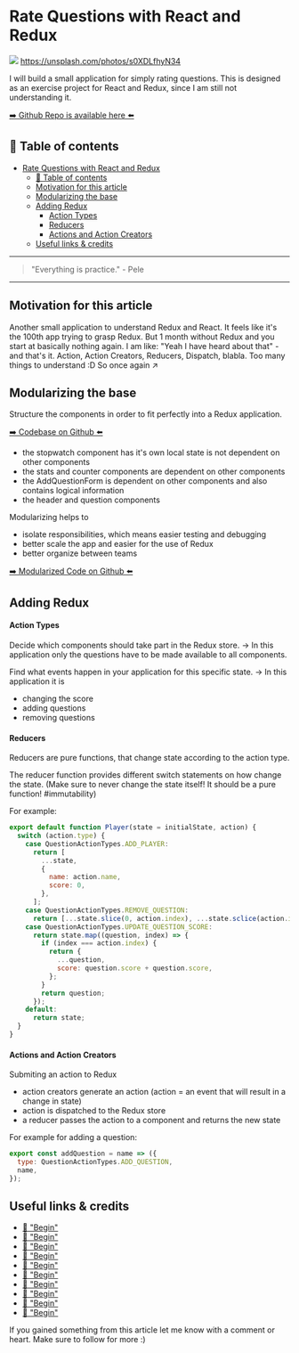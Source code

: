 # Rate Questions with React and Redux
[<img src="https://images.unsplash.com/photo-1497562424514-9bf21ad16ffe?dpr=2&auto=format&fit=crop&w=1080&h=608&q=80&cs=tinysrgb&crop=&bg=">](
https://unsplash.com/photos/s0XDLfhyN34)
https://unsplash.com/photos/s0XDLfhyN34

I will build a small application for simply rating questions. This is designed as an exercise project for React and Redux, since I am still not understanding it.

[➡️ Github Repo is available here ⬅️](https://github.com/DDCreationStudios/)


## 📄 Table of contents


<!-- toc orderedList:0 depthFrom:1 depthTo:6 -->

* [Rate Questions with React and Redux](#rate-questions-with-react-and-redux)
  * [📄 Table of contents](#table-of-contents)
  * [Motivation for this article](#motivation-for-this-article)
  * [Modularizing the base](#modularizing-the-base)
  * [Adding Redux](#adding-redux)
      * [Action Types](#action-types)
      * [Reducers](#reducers)
      * [Actions and Action Creators](#actions-and-action-creators)
  * [Useful links & credits](#useful-links-credits)

<!-- tocstop -->




---
>"Everything is practice." - Pele
---

## Motivation for this article

Another small application to understand Redux and React. It feels like it's the 100th app trying to grasp Redux. But 1 month without Redux and you start at basically nothing again. I am like: "Yeah I have heard about that" - and that's it. Action, Action Creators, Reducers, Dispatch, blabla. Too many things to understand :D So once again ↗️

## Modularizing the base

Structure the components in order to fit perfectly into a Redux application.


[➡️ Codebase on Github ⬅️](https://github.com/DDCreationStudios/questionScores/tree/ad0543f1d6607048482ecec409041a3b3329e80d)

- the stopwatch component has it's own local state is not dependent on other components
- the stats and counter components are dependent on other components
- the AddQuestionForm is dependent on other components and also contains logical information
- the header and question components

Modularizing helps to
- isolate responsibilities, which means easier testing and debugging
- better scale the app and easier for the use of Redux
- better organize between teams


[➡️ Modularized Code on Github ⬅️](https://github.com/DDCreationStudios/questionScores/tree/fe8fd2a45b6c3c4129d7abb970541d3f2541147b)

## Adding Redux

#### Action Types

Decide which components should take part in the Redux store.
-> In this application only the questions have to be made available to all components.

Find what events happen in your application for this specific state. -> In this application it is
- changing the score
- adding questions
- removing questions

#### Reducers

Reducers are pure functions, that change state according to the action type.

The reducer function provides different switch statements on how change the state. (Make sure to never change the state itself! It should be a pure function! #immutability)

For example:
```javascript
export default function Player(state = initialState, action) {
  switch (action.type) {
    case QuestionActionTypes.ADD_PLAYER:
      return [
        ...state,
        {
          name: action.name,
          score: 0,
        },
      ];
    case QuestionActionTypes.REMOVE_QUESTION:
      return [...state.slice(0, action.index), ...state.sclice(action.index + 1)];
    case QuestionActionTypes.UPDATE_QUESTION_SCORE:
      return state.map((question, index) => {
        if (index === action.index) {
          return {
            ...question,
            score: question.score + question.score,
          };
        }
        return question;
      });
    default:
      return state;
  }
}
```

#### Actions and Action Creators

Submiting an action to Redux
- action creators generate an action (action = an event that will result in a change in state)
- action is dispatched to the Redux store
- a reducer passes the action to a component and returns the new state

For example for adding a question:
```javascript
export const addQuestion = name => ({
  type: QuestionActionTypes.ADD_QUESTION,
  name,
});
```













## Useful links & credits
- [📄 "Begin"](afgafgadgads)
- [📄 "Begin"](afgafgadgads)
- [📄 "Begin"](afgafgadgads)
- [📄 "Begin"](afgafgadgads)
- [📄 "Begin"](afgafgadgads)
- [📄 "Begin"](afgafgadgads)
- [📄 "Begin"](afgafgadgads)
- [📄 "Begin"](afgafgadgads)
- [📄 "Begin"](afgafgadgads)
- [📄 "Begin"](afgafgadgads)



If you gained something from this article let me know with a comment or heart. Make sure to follow for more :)


<!-- Written by Daniel Deutsch (deudan1010@gmail.com) -->
